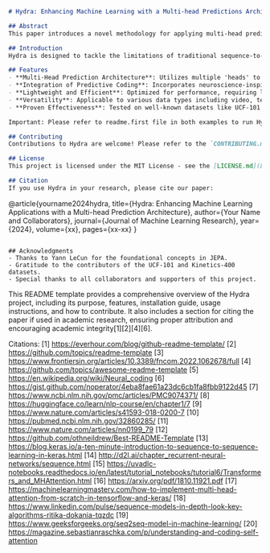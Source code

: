 ```markdown
# Hydra: Enhancing Machine Learning with a Multi-head Predictions Architecture

## Abstract
This paper introduces a novel methodology for applying multi-head prediction embeddings to sequential data, aiming to enhance performance by selectively focusing on relevant input parts and addressing the constraints of fixed-length encoding in traditional sequence-to-sequence models. Building upon Yann LeCun’s Joint Embeddings Predictive Architecture (JEPA) and integrating concepts from neuroscience, particularly predictive coding, the proposed approach seeks to seamlessly integrate training and prediction, advocating for a shift towards online learning principles. We propose lightweight methods to achieve this goal, which are more efficient than current GPU-intensive methods. While the implementation primarily focuses on video data, the methodology is equally applicable to text and other modalities. We also present a theoretical framework, methodology, and results from applying the approach to publicly available datasets such as UCF-101 and Kinetics-400, showcasing its potential in advancing machine learning capabilities.

## Introduction
Hydra is designed to tackle the limitations of traditional sequence-to-sequence models by introducing a multi-head prediction architecture. This architecture allows for a dynamic focus on different parts of the input data, enhancing the model's ability to learn from complex sequences without the need for extensive computational resources.

## Features
- **Multi-Head Prediction Architecture**: Utilizes multiple 'heads' to focus on various aspects of the input data, improving accuracy and learning speed.
- **Integration of Predictive Coding**: Incorporates neuroscience-inspired predictive coding to enhance data processing efficiency.
- **Lightweight and Efficient**: Optimized for performance, requiring less computational power than traditional models.
- **Versatility**: Applicable to various data types including video, text, and more.
- **Proven Effectiveness**: Tested on well-known datasets like UCF-101 with promising results.

Important: Please refer to readme.first file in both examples to run Hydra

## Contributing
Contributions to Hydra are welcome! Please refer to the `CONTRIBUTING.md` file for guidelines on how to make contributions.

## License
This project is licensed under the MIT License - see the [LICENSE.md](LICENSE.md) file for details.

## Citation
If you use Hydra in your research, please cite our paper:
```
@article{yourname2024hydra,
  title={Hydra: Enhancing Machine Learning Applications with a Multi-head Prediction Architecture},
  author={Your Name and Collaborators},
  journal={Journal of Machine Learning Research},
  year={2024},
  volume={xx},
  pages={xx-xx}
}
```

## Acknowledgments
- Thanks to Yann LeCun for the foundational concepts in JEPA.
- Gratitude to the contributors of the UCF-101 and Kinetics-400 datasets.
- Special thanks to all collaborators and supporters of this project.
```

This README template provides a comprehensive overview of the Hydra project, including its purpose, features, installation guide, usage instructions, and how to contribute. It also includes a section for citing the paper if used in academic research, ensuring proper attribution and encouraging academic integrity[1][2][4][6].

Citations:
[1] https://everhour.com/blog/github-readme-template/
[2] https://github.com/topics/readme-template
[3] https://www.frontiersin.org/articles/10.3389/fncom.2022.1062678/full
[4] https://github.com/topics/awesome-readme-template
[5] https://en.wikipedia.org/wiki/Neural_coding
[6] https://gist.github.com/noperator/4eba8fae61a23dc6cb1fa8fbb9122d45
[7] https://www.ncbi.nlm.nih.gov/pmc/articles/PMC9074371/
[8] https://huggingface.co/learn/nlp-course/en/chapter1/7
[9] https://www.nature.com/articles/s41593-018-0200-7
[10] https://pubmed.ncbi.nlm.nih.gov/32860285/
[11] https://www.nature.com/articles/nn0199_79
[12] https://github.com/othneildrew/Best-README-Template
[13] https://blog.keras.io/a-ten-minute-introduction-to-sequence-to-sequence-learning-in-keras.html
[14] http://d2l.ai/chapter_recurrent-neural-networks/sequence.html
[15] https://uvadlc-notebooks.readthedocs.io/en/latest/tutorial_notebooks/tutorial6/Transformers_and_MHAttention.html
[16] https://arxiv.org/pdf/1810.11921.pdf
[17] https://machinelearningmastery.com/how-to-implement-multi-head-attention-from-scratch-in-tensorflow-and-keras/
[18] https://www.linkedin.com/pulse/sequence-models-in-depth-look-key-algorithms-ritika-dokania-tqzdc
[19] https://www.geeksforgeeks.org/seq2seq-model-in-machine-learning/
[20] https://magazine.sebastianraschka.com/p/understanding-and-coding-self-attention
